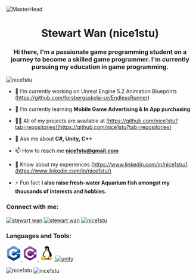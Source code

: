 ![MasterHead](https://mir-s3-cdn-cf.behance.net/project_modules/2800_opt_1/79731568097599.5b50bca477735.jpg)

<h1 align="center">Stewart Wan (nice1stu)</h1>
<h3 align="center">Hi there, I'm a passionate game programming student on a journey to become a skilled game programmer. I'm currently pursuing my education in game programming.</h3>

<p align="left"> <img src="https://komarev.com/ghpvc/?username=nice1stu&label=Profile%20views&color=0e75b6&style=flat" alt="nice1stu" /> </p>

- 🔭 I’m currently working on Unreal Engine 5.2 Animation Blueprints (https://github.com/forsbergsskola-se/EndlessRunner)

- 🌱 I’m currently learning **Mobile Game Advertising & In App purchasing**

- 👨‍💻 All of my projects are available at [https://github.com/nice1stu?tab=repositories](https://github.com/nice1stu?tab=repositories)

- 💬 Ask me about **C#, Unity, C++**

- 📫 How to reach me **nice1stu@gmail.com**

- 📄 Know about my experiences [https://www.linkedin.com/in/nice1stu/](https://www.linkedin.com/in/nice1stu/)

- ⚡ Fun fact **I also raise fresh-water Aquarium fish amongst my thousands of interests and hobbies.**

<h3 align="left">Connect with me:</h3>
<p align="left">
<a href="https://linkedin.com/in/stewart wan" target="blank"><img align="center" src="https://raw.githubusercontent.com/rahuldkjain/github-profile-readme-generator/master/src/images/icons/Social/linked-in-alt.svg" alt="stewart wan" height="30" width="40" /></a>
<a href="https://fb.com/stewart wan" target="blank"><img align="center" src="https://raw.githubusercontent.com/rahuldkjain/github-profile-readme-generator/master/src/images/icons/Social/facebook.svg" alt="stewart wan" height="30" width="40" /></a>
<a href="https://discord.gg/nice1stu" target="blank"><img align="center" src="https://raw.githubusercontent.com/rahuldkjain/github-profile-readme-generator/master/src/images/icons/Social/discord.svg" alt="nice1stu" height="30" width="40" /></a>
</p>

<h3 align="left">Languages and Tools:</h3>
<p align="left"> <a href="https://www.w3schools.com/cpp/" target="_blank" rel="noreferrer"> <img src="https://raw.githubusercontent.com/devicons/devicon/master/icons/cplusplus/cplusplus-original.svg" alt="cplusplus" width="40" height="40"/> </a> <a href="https://www.w3schools.com/cs/" target="_blank" rel="noreferrer"> <img src="https://raw.githubusercontent.com/devicons/devicon/master/icons/csharp/csharp-original.svg" alt="csharp" width="40" height="40"/> </a> <a href="https://www.linux.org/" target="_blank" rel="noreferrer"> <img src="https://raw.githubusercontent.com/devicons/devicon/master/icons/linux/linux-original.svg" alt="linux" width="40" height="40"/> </a> <a href="https://unity.com/" target="_blank" rel="noreferrer"> <img src="https://www.vectorlogo.zone/logos/unity3d/unity3d-icon.svg" alt="unity" width="40" height="40"/> </a> </p>

<p><img align="left" src="https://github-readme-stats.vercel.app/api/top-langs?username=nice1stu&show_icons=true&locale=en&layout=compact" alt="nice1stu" /></p>

<p>&nbsp;<img align="center" src="https://github-readme-stats.vercel.app/api?username=nice1stu&show_icons=true&locale=en" alt="nice1stu" /></p>
